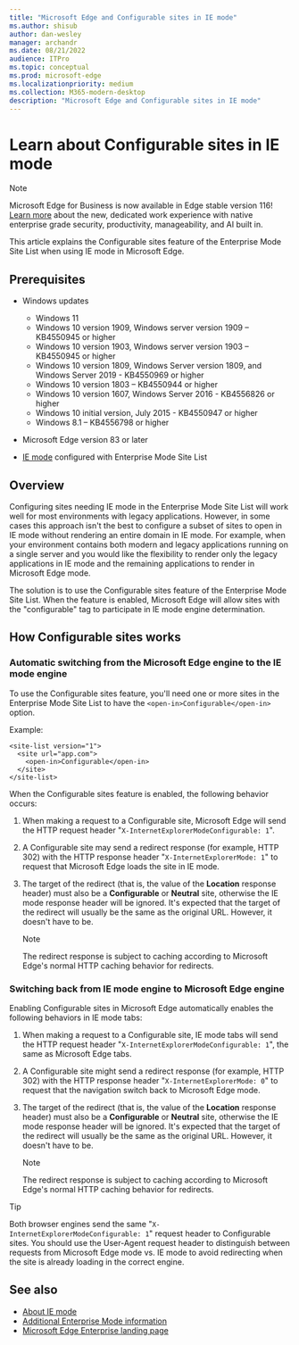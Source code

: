 ```yaml
---
title: "Microsoft Edge and Configurable sites in IE mode"
ms.author: shisub
author: dan-wesley
manager: archandr
ms.date: 08/21/2022
audience: ITPro
ms.topic: conceptual
ms.prod: microsoft-edge
ms.localizationpriority: medium
ms.collection: M365-modern-desktop
description: "Microsoft Edge and Configurable sites in IE mode"
---
```


# Learn about Configurable sites in IE mode

> [!NOTE]
> Microsoft Edge for Business is now available in Edge stable version 116! [Learn more](https://techcommunity.microsoft.com/t5/microsoft-edge-insider/microsoft-edge-for-business-faq/ba-p/3891837) about the new, dedicated work experience with native enterprise grade security, productivity, manageability, and AI built in.

This article explains the Configurable sites feature of the Enterprise Mode Site List when using IE mode in Microsoft Edge.

## Prerequisites

- Windows updates

  - Windows 11
  - Windows 10 version 1909, Windows server version 1909 – KB4550945  or higher
  - Windows 10 version 1903, Windows server version 1903 – KB4550945  or higher
  - Windows 10 version 1809, Windows Server version 1809, and Windows Server 2019 - KB4550969 or higher
  - Windows 10 version 1803 – KB4550944 or higher
  - Windows 10 version 1607, Windows Server 2016 - KB4556826 or higher
  - Windows 10 initial version, July 2015 - KB4550947 or higher
  - Windows 8.1 – KB4556798 or higher

- Microsoft Edge version 83 or later
- [IE mode](./edge-ie-mode.md) configured with Enterprise Mode Site List

## Overview

Configuring sites needing IE mode in the Enterprise Mode Site List will work well for most environments with legacy applications. However, in some cases this approach isn't the best to configure a subset of sites to open in IE mode without rendering an entire domain in IE mode. For example, when your environment contains both modern and legacy applications running on a single server and you would like the flexibility to render only the legacy applications in IE mode and the remaining applications to render in Microsoft Edge mode.

The solution is to use the Configurable sites feature of the Enterprise Mode Site List. When the feature is enabled, Microsoft Edge will allow sites with the "configurable" tag to participate in IE mode engine determination.

## How Configurable sites works

### Automatic switching from the Microsoft Edge engine to the IE mode engine

To use the Configurable sites feature, you'll need one or more sites in the Enterprise Mode Site List to have the `<open-in>Configurable</open-in>` option.

Example:

```
<site-list version="1">
  <site url="app.com">
    <open-in>Configurable</open-in>
  </site>
</site-list>
```

When the Configurable sites feature is enabled, the following behavior occurs:

1. When making a request to a Configurable site, Microsoft Edge will send the HTTP request header "`X-InternetExplorerModeConfigurable: 1`".
2. A Configurable site may send a redirect response (for example, HTTP 302) with the HTTP response header "`X-InternetExplorerMode: 1`" to request that Microsoft Edge loads the site in IE mode.
3. The target of the redirect (that is, the value of the **Location** response header) must also be a **Configurable** or **Neutral** site, otherwise the IE mode response header will be ignored. It's expected that the target of the redirect will usually be the same as the original URL. However, it doesn't have to be.

   > [!NOTE]
   > The redirect response is subject to caching according to Microsoft Edge's normal HTTP caching behavior for redirects.

### Switching back from IE mode engine to Microsoft Edge engine

Enabling Configurable sites in Microsoft Edge automatically enables the following behaviors in IE mode tabs:

1. When making a request to a Configurable site, IE mode tabs will send the HTTP request header "`X-InternetExplorerModeConfigurable: 1`", the same as Microsoft Edge tabs.
2. A Configurable site might send a redirect response (for example, HTTP 302) with the HTTP response header "`X-InternetExplorerMode: 0`" to request that the navigation switch back to Microsoft Edge mode.
3. The target of the redirect (that is, the value of the **Location** response header) must also be a **Configurable** or **Neutral** site, otherwise the IE mode response header will be ignored. It's expected that the target of the redirect will usually be the same as the original URL. However, it doesn't have to be.

   > [!NOTE]
   > The redirect response is subject to caching according to Microsoft Edge's normal HTTP caching behavior for redirects.

> [!TIP]
> Both browser engines send the same "`X-InternetExplorerModeConfigurable: 1`" request header to Configurable sites. You should use the User-Agent request header to distinguish between requests from Microsoft Edge mode vs. IE mode to avoid redirecting when the site is already loading in the correct engine.

## See also

- [About IE mode](./edge-ie-mode.md)
- [Additional Enterprise Mode information](/internet-explorer/ie11-deploy-guide/enterprise-mode-overview-for-ie11)
- [Microsoft Edge Enterprise landing page](https://aka.ms/EdgeEnterprise)